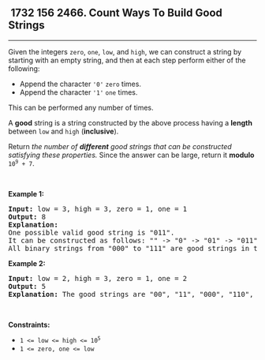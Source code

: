 <h2> 1732 156
2466. Count Ways To Build Good Strings</h2><hr><div><p>Given the integers <code>zero</code>, <code>one</code>, <code>low</code>, and <code>high</code>, we can construct a string by starting with an empty string, and then at each step perform either of the following:</p>

<ul>
	<li>Append the character <code>'0'</code> <code>zero</code> times.</li>
	<li>Append the character <code>'1'</code> <code>one</code> times.</li>
</ul>

<p>This can be performed any number of times.</p>

<p>A <strong>good</strong> string is a string constructed by the above process having a <strong>length</strong> between <code>low</code> and <code>high</code> (<strong>inclusive</strong>).</p>

<p>Return <em>the number of <strong>different</strong> good strings that can be constructed satisfying these properties.</em> Since the answer can be large, return it <strong>modulo</strong> <code>10<sup>9</sup> + 7</code>.</p>

<p>&nbsp;</p>
<p><strong class="example">Example 1:</strong></p>

<pre><strong>Input:</strong> low = 3, high = 3, zero = 1, one = 1
<strong>Output:</strong> 8
<strong>Explanation:</strong> 
One possible valid good string is "011". 
It can be constructed as follows: "" -&gt; "0" -&gt; "01" -&gt; "011". 
All binary strings from "000" to "111" are good strings in this example.
</pre>

<p><strong class="example">Example 2:</strong></p>

<pre><strong>Input:</strong> low = 2, high = 3, zero = 1, one = 2
<strong>Output:</strong> 5
<strong>Explanation:</strong> The good strings are "00", "11", "000", "110", and "011".
</pre>

<p>&nbsp;</p>
<p><strong>Constraints:</strong></p>

<ul>
	<li><code>1 &lt;= low&nbsp;&lt;= high&nbsp;&lt;= 10<sup>5</sup></code></li>
	<li><code>1 &lt;= zero, one &lt;= low</code></li>
</ul>
</div>